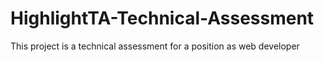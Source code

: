 # HighlightTA-Technical-Assessment
This project is a technical assessment for a position as web developer
